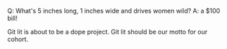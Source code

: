 Q: What's 5 inches long, 1 inches wide and drives women wild? 
A: a $100 bill! 

Git lit is about to be a dope project.
Git lit should be our motto for our cohort.

